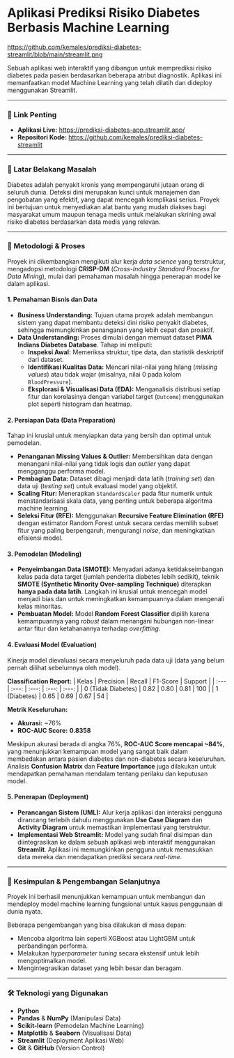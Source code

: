 # Aplikasi Prediksi Risiko Diabetes Berbasis Machine Learning

https://github.com/kemales/prediksi-diabetes-streamlit/blob/main/streamlit.png

Sebuah aplikasi web interaktif yang dibangun untuk memprediksi risiko diabetes pada pasien berdasarkan beberapa atribut diagnostik. Aplikasi ini memanfaatkan model Machine Learning yang telah dilatih dan dideploy menggunakan Streamlit.

---

### 🔗 Link Penting
- **Aplikasi Live:** https://prediksi-diabetes-app.streamlit.app/
- **Repositori Kode:** https://github.com/kemales/prediksi-diabetes-streamlit

---

### 📝 Latar Belakang Masalah
Diabetes adalah penyakit kronis yang mempengaruhi jutaan orang di seluruh dunia. Deteksi dini merupakan kunci untuk manajemen dan pengobatan yang efektif, yang dapat mencegah komplikasi serius. Proyek ini bertujuan untuk menyediakan alat bantu yang mudah diakses bagi masyarakat umum maupun tenaga medis untuk melakukan skrining awal risiko diabetes berdasarkan data medis yang relevan.

---

### 🔬 Metodologi & Proses

Proyek ini dikembangkan mengikuti alur kerja *data science* yang terstruktur, mengadopsi metodologi **CRISP-DM** (*Cross-Industry Standard Process for Data Mining*), mulai dari pemahaman masalah hingga penerapan model ke dalam aplikasi.

#### 1. Pemahaman Bisnis dan Data

-   **Business Understanding:** Tujuan utama proyek adalah membangun sistem yang dapat membantu deteksi dini risiko penyakit diabetes, sehingga memungkinkan penanganan yang lebih cepat dan proaktif.
-   **Data Understanding:** Proses dimulai dengan memuat dataset **PIMA Indians Diabetes Database**. Tahap ini meliputi:
    -   **Inspeksi Awal:** Memeriksa struktur, tipe data, dan statistik deskriptif dari dataset.
    -   **Identifikasi Kualitas Data:** Mencari nilai-nilai yang hilang (*missing values*) atau tidak wajar (misalnya, nilai 0 pada kolom `BloodPressure`).
    -   **Eksplorasi & Visualisasi Data (EDA):** Menganalisis distribusi setiap fitur dan korelasinya dengan variabel target (`Outcome`) menggunakan plot seperti histogram dan heatmap.

#### 2. Persiapan Data (Data Preparation)

Tahap ini krusial untuk menyiapkan data yang bersih dan optimal untuk pemodelan.
-   **Penanganan Missing Values & Outlier:** Membersihkan data dengan menangani nilai-nilai yang tidak logis dan *outlier* yang dapat mengganggu performa model.
-   **Pembagian Data:** Dataset dibagi menjadi data latih (*training set*) dan data uji (*testing set*) untuk evaluasi model yang objektif.
-   **Scaling Fitur:** Menerapkan `StandardScaler` pada fitur numerik untuk menstandarisasi skala data, yang penting untuk beberapa algoritma machine learning.
-   **Seleksi Fitur (RFE):** Menggunakan **Recursive Feature Elimination (RFE)** dengan estimator Random Forest untuk secara cerdas memilih subset fitur yang paling berpengaruh, mengurangi *noise*, dan meningkatkan efisiensi model.

#### 3. Pemodelan (Modeling)

-   **Penyeimbangan Data (SMOTE):** Menyadari adanya ketidakseimbangan kelas pada data target (jumlah penderita diabetes lebih sedikit), teknik **SMOTE (Synthetic Minority Over-sampling Technique)** diterapkan **hanya pada data latih**. Langkah ini krusial untuk mencegah model menjadi bias dan untuk meningkatkan kemampuannya dalam mengenali kelas minoritas.
-   **Pembuatan Model:** Model **Random Forest Classifier** dipilih karena kemampuannya yang *robust* dalam menangani hubungan non-linear antar fitur dan ketahanannya terhadap *overfitting*.

#### 4. Evaluasi Model (Evaluation)

Kinerja model dievaluasi secara menyeluruh pada data uji (data yang belum pernah dilihat sebelumnya oleh model).

**Classification Report:**
| Kelas | Precision | Recall | F1-Score | Support |
| :--- | :---: | :---: | :---: | :---: |
| 0 (Tidak Diabetes) | 0.82 | 0.80 | 0.81 | 100 |
| 1 (Diabetes) | 0.65 | 0.69 | 0.67 | 54 |

**Metrik Keseluruhan:**
-   **Akurasi:** ~76%
-   **ROC-AUC Score:** **0.8358**

Meskipun akurasi berada di angka 76%, **ROC-AUC Score mencapai ~84%**, yang menunjukkan kemampuan model yang sangat baik dalam membedakan antara pasien diabetes dan non-diabetes secara keseluruhan. Analisis **Confusion Matrix** dan **Feature Importance** juga dilakukan untuk mendapatkan pemahaman mendalam tentang perilaku dan keputusan model.

#### 5. Penerapan (Deployment)

-   **Perancangan Sistem (UML):** Alur kerja aplikasi dan interaksi pengguna dirancang terlebih dahulu menggunakan **Use Case Diagram** dan **Activity Diagram** untuk memastikan implementasi yang terstruktur.
-   **Implementasi Web Streamlit:** Model yang sudah final disimpan dan diintegrasikan ke dalam sebuah aplikasi web interaktif menggunakan **Streamlit**. Aplikasi ini memungkinkan pengguna untuk memasukkan data mereka dan mendapatkan prediksi secara *real-time*.


---

### 🏁 Kesimpulan & Pengembangan Selanjutnya
Proyek ini berhasil menunjukkan kemampuan untuk membangun dan mendeploy model machine learning fungsional untuk kasus penggunaan di dunia nyata.

Beberapa pengembangan yang bisa dilakukan di masa depan:
- Mencoba algoritma lain seperti XGBoost atau LightGBM untuk perbandingan performa.
- Melakukan *hyperparameter tuning* secara ekstensif untuk lebih mengoptimalkan model.
- Mengintegrasikan dataset yang lebih besar dan beragam.

---

### 🛠️ Teknologi yang Digunakan
- **Python**
- **Pandas** & **NumPy** (Manipulasi Data)
- **Scikit-learn** (Pemodelan Machine Learning)
- **Matplotlib** & **Seaborn** (Visualisasi Data)
- **Streamlit** (Deployment Aplikasi Web)
- **Git** & **GitHub** (Version Control)
